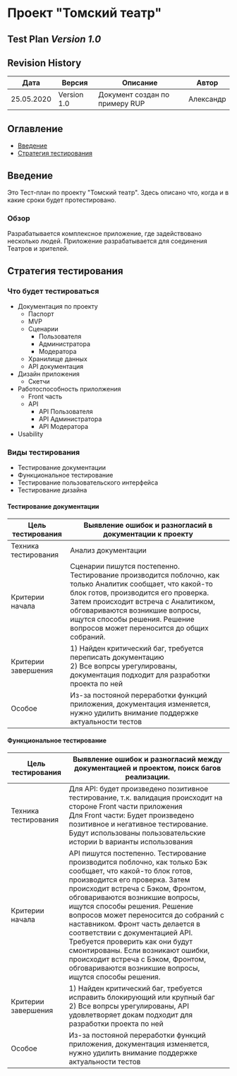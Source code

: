 # Проект "Томский театр"
## Test Plan  *Version 1.0*

## Revision History
|Дата|Версия|Описание|Автор|
|-|-|-|-|
25.05.2020| Version 1.0| Документ создан по примеру RUP| Александр|

## Оглавление
* [Введение](#Введение)
* [Стратегия тестирования](#Стратегия)

## Введение <a name="Введение"></a>
Это Тест-план по проекту "Томский театр". Здесь описано что, когда и в какие сроки будет протестировано.
### Обзор
Разрабатывается комплексное приложение, где задействовано несколько людей. Приложение разрабатывается для соединения Театров и зрителей.

## Стратегия тестирования <a name="Стратегия"></a>
### Что будет тестироваться
* Документация по проекту
    * Паспорт
    * MVP
    * Сценарии
        * Пользователя
        * Администратора
        * Модератора
    * Хранилище данных
    * API документация
* Дизайн приложения
    * Скетчи
* Работоспособность прилолжения
   * Front часть
   * API 
       * API Пользователя
       * API Администратора
       * API Модератора
* Usability


### Виды тестирования
* Тестирование документации
* Функциональное тестирование
* Тестирование пользовательского интерфейса
* Тестирование дизайна

#### Тестирование документации
 |Цель тестирования|Выявление ошибок и разногласий в документации к проекту |
 |-|-|
 |Техника тестирования|Анализ документации|
 |Критерии начала|Сценарии пишутся постепенно. Тестирование производится поблочно, как только Аналитик сообщает, что какой-то блок готов, производится его проверка. Затем происходит встреча с Аналитиком, обговариваются возникшие вопросы, ищутся способы решения. Решение вопросов может переносится до общих собраний.|
 |Критерии завершения| 1) Найден критический баг, требуется переписать документацию <br> 2) Все вопрсы урегулированы, документация подходит для разработки проекта по ней|
 |Особое|Из-за постояной переработки функций приложения, документация изменяется, нужно удилить внимание поддержке актуальности тестов |
 
 #### Функциональное тестирование
 |Цель тестирования|Выявление ошибок и разногласий между документацией и проектом, поиск багов реализации. |
 |-|-|
 |Техника тестирования|Для API: будет произведено позитивное тестирование, т.к. валидация происходит на стороне Front части приложения<br> Для Front части: Будет произведено позитивное и негативное тестирование. Будут использованы пользовательские истории b варианты использования|
 |Критерии начала|API пишутся постепенно. Тестирование производится поблочно, как только Бэк сообщает, что какой-то блок готов, производится его проверка. Затем происходит встреча с Бэком, Фронтом, обговариваются возникшие вопросы, ищутся способы решения. Решение вопросов может переносится до собраний с наставником. Фронт часть делается в соответствии с документацией API. Требуется проверить как они будут смонтированы. Если возникают ошибки, происходит встреча с Бэком, Фронтом, обговариваются возникшие вопросы, ищутся способы решения.|
 |Критерии завершения| 1) Найден критический баг, требуется исправить блокирующий или крупный баг <br> 2) Все вопрсы урегулированы, API удовлетворяет докам подходит для разработки проекта по ней|
 |Особое|Из-за постояной переработки функций приложения, документация изменяется, нужно удилить внимание поддержке актуальности тестов |

